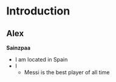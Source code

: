# Introduction
## Alex
**Sainzpaa**
* I am located in Spain
* I 
  * Messi is the best player of all time
